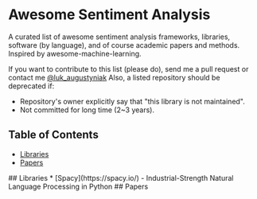 # Awesome Sentiment Analysis

A curated list of awesome sentiment analysis frameworks, libraries, 
software (by language), and of course academic papers and methods. Inspired by 
awesome-machine-learning.

If you want to contribute to this list (please do), send me a pull request or
 contact me [@luk_augustyniak](https://twitter.com/luk_augustyniak)
Also, a listed repository should be deprecated if:

* Repository's owner explicitly say that "this library is not maintained".
* Not committed for long time (2~3 years).

## Table of Contents

<!-- MarkdownTOC depth=4 -->

- [Libraries](#lib)
- [Papers](#papers)


<!-- /MarkdownTOC -->

<a name="lib" />
## Libraries
* [Spacy](https://spacy.io/) - Industrial-Strength Natural Language Processing in Python

<a name="papers" />
## Papers
